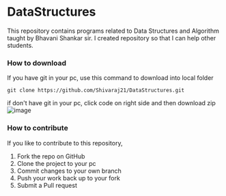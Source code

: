 # DataStructures
This repository contains programs related to Data Structures and Algorithm taught by Bhavani Shankar sir. I created repository so that I can help other students.

### How to download
If you have git in your pc, use this command to download into local folder
```
git clone https://github.com/Shivaraj21/DataStructures.git
```

if don't have git in your pc, click code on right side and then download zip
![image](https://user-images.githubusercontent.com/94275612/184522584-37a94b0a-3322-4288-8efe-1fcf54e4742e.png)


### How to contribute
If you like to contribute to this repository,
1. Fork the repo on GitHub
2. Clone the project to your pc
3. Commit changes to your own branch
4. Push your work back up to your fork
5. Submit a Pull request
